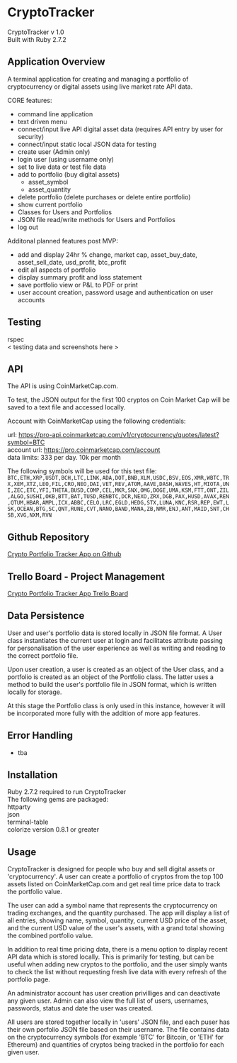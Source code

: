 # CryptoTracker

CryptoTracker v 1.0  
Built with Ruby 2.7.2

## Application Overview

A terminal application for creating and managing a portfolio of cryptocurrency or digital assets using live market rate API data.

CORE features:

- command line application
- text driven menu
- connect/input live API digital asset data (requires API entry by user for security)
- connect/input static local JSON data for testing
- create user (Admin only)
- login user (using username only)
- set to live data or test file data
- add to portfolio (buy digital assets)
  - asset_symbol
  - asset_quantity
- delete portfolio (delete purchases or delete entire portfolio)
- show current portfolio
- Classes for Users and Portfolios
- JSON file read/write methods for Users and Portfolios
- log out

Additonal planned features post MVP:

- add and display 24hr % change, market cap, asset_buy_date, asset_sell_date, usd_profit, btc_profit
- edit all aspects of portfolio
- display summary profit and loss statement
- save portfolio view or P&L to PDF or print
- user account creation, password usage and authentication on user accounts

## Testing

rspec  
< testing data and screenshots here >

## API

The API is using CoinMarketCap.com. 

To test, the JSON output for the first 100 cryptos on Coin Market Cap will be saved to a text file and accessed locally. 

Account with CoinMarketCap using the following credentials:  

url: https://pro-api.coinmarketcap.com/v1/cryptocurrency/quotes/latest?symbol=BTC  
account url: https://pro.coinmarketcap.com/account  
data limits: 333 per day. 10k per month

The following symbols will be used for this test file:  
`
BTC,ETH,XRP,USDT,BCH,LTC,LINK,ADA,DOT,BNB,XLM,USDC,BSV,EOS,XMR,WBTC,TRX,XEM,XTZ,LEO,FIL,CRO,NEO,DAI,VET,REV,ATOM,AAVE,DASH,WAVES,HT,MIOTA,UNI,ZEC,ETC,YFI,THETA,BUSD,COMP,CEL,MKR,SNX,OMG,DOGE,UMA,KSM,FTT,ONT,ZIL,ALGO,SUSHI,OKB,BTT,BAT,TUSD,RENBTC,DCR,NEXO,ZRX,DGB,PAX,HUSD,AVAX,REN,QTUM,HBAR,AMPL,ICX,ABBC,CELO,LRC,EGLD,HEDG,STX,LUNA,KNC,RSR,REP,EWT,LSK,OCEAN,BTG,SC,QNT,RUNE,CVT,NANO,BAND,MANA,ZB,NMR,ENJ,ANT,MAID,SNT,CHSB,XVG,NXM,RVN
`

## Github Repository

[Crypto Portfolio Tracker App on Github](https://github.com/glenfish/Crypto-Portfolio-Tracker)

## Trello Board - Project Management

[Crypto Portfolio Tracker App Trello Board](https://trello.com/b/9gKJL3WM/crypto-portfolio-manager-terminal-app)

## Data Persistence

User and user's portfolio data is stored locally in JSON file format. A User class instantiates the current user at login and facilitates attribute passing for personalisation of the user experience as well as writing and reading to the correct portfolio file.

Upon user creation, a user is created as an object of the User class, and a portfolio is created as an object of the Portfolio class. The latter uses a method to build the user's portfolio file in JSON format, which is written locally for storage.

At this stage the Portfolio class is only used in this instance, however it will be incorporated more fully with the addition of more app features.

## Error Handling

- tba

## Installation

Ruby 2.7.2 required to run CryptoTracker  
The following gems are packaged:  
httparty  
json  
terminal-table  
colorize version 0.8.1 or greater  

## Usage

CryptoTracker is designed for people who buy and sell digital assets or 'cryptocurrency'. A user can create a portfolio of cryptos from the top 100 assets listed on CoinMarketCap.com and get real time price data to track the portfolio value.

The user can add a symbol name that represents the cryptocurrency on trading exchanges, and the quantity purchased. The app will display a list of all entries, showing name, symbol, quantity, current USD price of the asset, and the current USD value of the user's assets, with a grand total showing the combined portfolio value.

In addition to real time pricing data, there is a menu option to display recent API data which is stored locally. This is primarily for testing, but can be useful when adding new cryptos to the portfolio, and the user simply wants to check the list without requesting fresh live data with every refresh of the portfolio page.

An administrator account has user creation privilliges and can deactivate any given user. Admin can also view the full list of users, usernames, passwords, status and date the user was created.

All users are stored together locally in 'users' JSON file, and each puser has their own porfolio JSON file based on their username. The file contains data on the cryptocurrency symbols (for example 'BTC' for Bitcoin, or 'ETH' for Ethereum) and quantities of cryptos being tracked in the portfolio for each given user.




